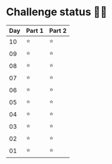 # Challenge status 🌟🎄

| Day | Part 1 | Part 2 |
|-----|--------|--------|
| 10  | ⭐     | ⭐      |
| 09  | ⭐     | ⭐      |
| 08  | ⭐     | ⭐      |
| 07  | ⭐     | ⭐      |
| 06  | ⭐     | ⭐      |
| 05  | ⭐     | ⭐      |
| 04  | ⭐     | ⭐      |
| 03  | ⭐     | ⭐      |
| 02  | ⭐     | ⭐      |
| 01  | ⭐     | ⭐      |